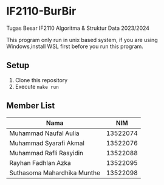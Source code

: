# IF2110-BurBir
Tugas Besar IF2110 Algoritma &amp; Struktur Data 2023/2024

This program only run in unix based system, if you are using Windows,install WSL first before you run this program.

## Setup
1. Clone this repository
2. Execute `make run`

## Member List
| Nama                           |   NIM    |
| ------------------------------ | :------: | 
| Muhammad Naufal Aulia          | 13522074 |                        
| Muhammad Syarafi Akmal         | 13522076 |  
| Muhammad Rafli Rasyidin        | 13522088 | 
| Rayhan Fadhlan Azka            | 13522095 |  
| Suthasoma Mahardhika Munthe    | 13522098 | 
